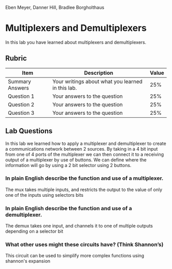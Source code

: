 Eben Meyer, Danner Hill, Bradlee Borgholthaus
# Multiplexers and Demultiplexers

In this lab you have learned about multiplexers and demultiplexers.

## Rubric

| Item | Description | Value |
| ---- | ----------- | ----- |
| Summary Answers | Your writings about what you learned in this lab. | 25% |
| Question 1 | Your answers to the question | 25% |
| Question 2 | Your answers to the question | 25% |
| Question 3 | Your answers to the question | 25% |

## Lab Questions
In this lab we learned how to apply a multiplexer and demultiplexer to create a communications network between 
2 sources. By taking in a 4 bit input from one of 4 ports of the multiplexer we can then connect it to a receiving
output of a multiplexer by use of buttons. We can define where the information will go by using a 2 bit selector using
2 buttons.

### In plain English describe the function and use of a multiplexer.
The mux takes multiple inputs, and restricts the output to the value of only one of the inputs using selectors bits

### In plain English describe the function and use of a demultiplexer.
The demux takes one input, and channels it to one of multiple outputs depending on a selector bit

### What other uses might these circuits have? (Think Shannon’s)
This circuit can be used to simplify more complex functions using shannon's expansion

